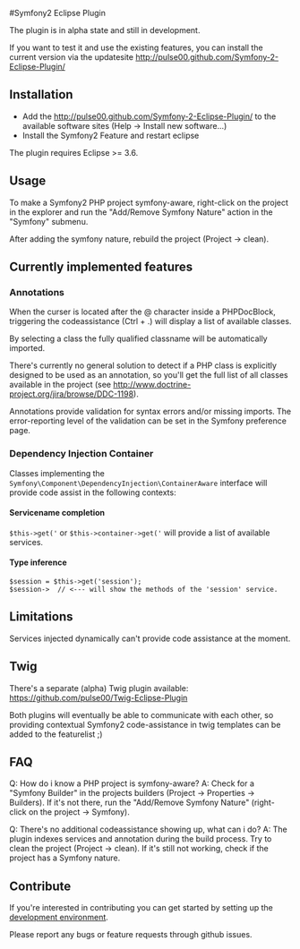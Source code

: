 #Symfony2 Eclipse Plugin

The plugin is in alpha state and still in development.

If you want to test it and use the existing features, you
can install the current version via the updatesite http://pulse00.github.com/Symfony-2-Eclipse-Plugin/

## Installation

* Add the http://pulse00.github.com/Symfony-2-Eclipse-Plugin/ to the available
software sites (Help -> Install new software...)
* Install the Symfony2 Feature and restart eclipse

The plugin requires Eclipse >= 3.6.

## Usage

To make a Symfony2 PHP project symfony-aware, right-click on the project in the explorer and
run the "Add/Remove Symfony Nature" action in the "Symfony" submenu.

After adding the symfony nature, rebuild the project (Project -> clean). 


## Currently implemented features

### Annotations

When the curser is located after the @ character inside a PHPDocBlock, triggering the codeassistance (Ctrl + .) will
display a list of available classes. 

By selecting a class the fully qualified classname will be automatically imported.

There's currently no general solution to detect if a PHP class is explicitly designed to be used
as an annotation, so you'll get the full list of all classes available in the project (see http://www.doctrine-project.org/jira/browse/DDC-1198).

Annotations provide validation for syntax errors and/or missing imports. The error-reporting level of the validation can be set in the 
Symfony preference page.


### Dependency Injection Container


Classes implementing the `Symfony\Component\DependencyInjection\ContainerAware` interface will provide code assist in the following contexts:


#### Servicename completion

`$this->get('`   or `$this->container->get('` will provide a list of available services.

#### Type inference


    $session = $this->get('session');
    $session->  // <--- will show the methods of the 'session' service.



## Limitations

Services injected dynamically can't provide code assistance at the moment.


## Twig

There's a separate (alpha) Twig plugin available: https://github.com/pulse00/Twig-Eclipse-Plugin

Both plugins will eventually be able to communicate with each other, so providing contextual Symfony2
code-assistance in twig templates can be added to the featurelist ;)
 

## FAQ

Q: How do i know a PHP project is symfony-aware?
A: Check for a "Symfony Builder" in the projects builders (Project -> Properties -> Builders). If it's not there, run the "Add/Remove Symfony Nature" (right-click on the project -> Symfony).

Q: There's no additional codeassistance showing up, what can i do?
A: The plugin indexes services and annotation during the build process. Try to clean the project (Project -> clean). If it's still not working, check if the project has a Symfony nature.


## Contribute

If you're interested in contributing you can get started by setting up the [development environment](https://github.com/pulse00/Symfony-2-Eclipse-Plugin/wiki/Development-environment).

Please report any bugs or feature requests through github issues.